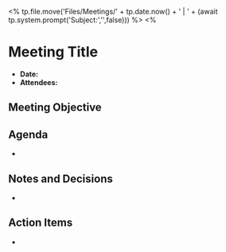 <% tp.file.move('Files/Meetings/' + tp.date.now() + ' | ' + (await tp.system.prompt('Subject:','',false))) %>
<% 

# Meeting Title
- **Date:** 
- **Attendees:** 

## Meeting Objective


## Agenda
- 

## Notes and Decisions
- 

## Action Items
- 